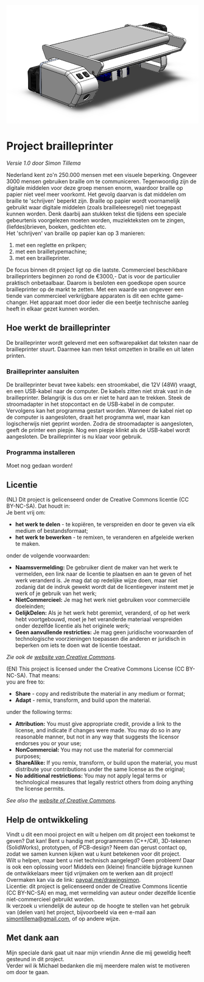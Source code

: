 ![](https://github.com/SimonTil/Brailleprinter/blob/main/Images/Color%20schemes/Brailleprinter.png)
# Project brailleprinter
_Versie 1.0 door Simon Tillema_

Nederland kent zo'n 250.000 mensen met een visuele beperking. Ongeveer 3000 mensen gebruiken braille om te communiceren.
Tegenwoordig zijn de digitale middelen voor deze groep mensen enorm, waardoor braille op papier niet veel meer voorkomt.
Het gevolg daarvan is dat middelen om braille te 'schrijven' beperkt zijn. Braille op papier wordt voornamelijk gebruikt
waar digitale middelen (zoals brailleleesregel) niet toegepast kunnen worden. Denk daarbij aan stukken tekst die tijdens
een speciale gebeurtenis voorgelezen moeten worden, muziekteksten om te zingen, (liefdes)brieven, boeken, gedichten etc.    
Het 'schrijven' van braille op papier kan op 3 manieren:
1. met een reglette en prikpen;
2. met een brailletypemachine;
3. met een brailleprinter.

De focus binnen dit project ligt op die laatste. Commercieel beschikbare brailleprinters beginnen zo rond de €3000,- Dat
is voor de particulier praktisch onbetaalbaar. Daarom is besloten een goedkope open source brailleprinter op de markt te
zetten. Met een waarde van ongeveer een tiende van commercieel verkrijgbare apparaten is dit een echte game-changer. Het
apparaat moet door ieder die een beetje technische aanleg heeft in elkaar gezet kunnen worden.

## Hoe werkt de brailleprinter
De brailleprinter wordt geleverd met een softwarepakket dat teksten naar de brailleprinter stuurt. Daarmee kan men tekst
omzetten in braille en uit laten printen.
### Brailleprinter aansluiten
De brailleprinter bevat twee kabels: een stroomkabel, die 12V (48W) vraagt, en een USB-kabel naar de computer. De kabels
zitten niet strak vast in de brailleprinter. Belangrijk is dus om er niet te hard aan te trekken. Steek de stroomadapter
in het stopcontact en de USB-kabel in de computer. Vervolgens kan het programma gestart worden. Wanneer de kabel niet op
de computer is aangesloten, draait het programma wel, maar kan logischerwijs niet geprint worden. Zodra de stroomadapter
is aangesloten, geeft de printer een piepje. Nog een piepje klinkt als de USB-kabel wordt aangesloten. De brailleprinter
is nu klaar voor gebruik.
### Programma installeren
Moet nog gedaan worden!

## Licentie
(NL) Dit project is gelicenseerd onder de Creative Commons licentie (CC BY-NC-SA). Dat houdt in:  
Je bent vrij om:  
- **het werk te delen** - te kopiëren, te verspreiden en door te geven via elk medium of bestandsformaat;  
- **het werk te bewerken** - te remixen, te veranderen en afgeleide werken te maken.  

onder de volgende voorwaarden:  
- **Naamsvermelding:** De gebruiker dient de maker van het werk te vermelden, een link naar de licentie te plaatsen en aan
te geven of het werk veranderd is. Je mag dat op redelijke wijze doen, maar niet zodanig dat de indruk gewekt wordt dat
de licentiegever instemt met je werk of je gebruik van het werk;  
- **NietCommercieel:** Je mag het werk niet gebruiken voor commerciële doeleinden;  
- **GelijkDelen:** Als je het werk hebt geremixt, veranderd, of op het werk hebt voortgebouwd, moet je het veranderde
materiaal verspreiden onder dezelfde licentie als het originele werk;   
- **Geen aanvullende restricties:** Je mag geen juridische voorwaarden of technologische voorzieningen toepassen die
anderen er juridisch in beperken om iets te doen wat de licentie toestaat.  

_Zie ook de [website van Creative Commons](https://creativecommons.org/licenses/by-nc-sa/3.0/nl/deed.nl)._  

(EN) This project is licensed under the Creative Commons License (CC BY-NC-SA). That means:  
you are free to:  
- **Share** - copy and redistribute the material in any medium or format;  
- **Adapt** - remix, transform, and build upon the material.  

under the following terms:  
- **Attribution:** You must give appropriate credit, provide a link to the license, and indicate if changes were made. You
may do so in any reasonable manner, but not in any way that suggests the licensor endorses you or your use;  
- **NonCommercial:** You may not use the material for commercial purposes;  
- **ShareAlike:** If you remix, transform, or build upon the material, you must distribute your contributions under the same
license as the original;  
- **No additional restrictions:** You may not apply legal terms or technological measures that legally restrict others from
doing anything the license permits.  

_See also the [website of Creative Commons](https://creativecommons.org/licenses/by-nc-sa/3.0/nl/deed.en)._  

## Help de ontwikkeling 
Vindt u dit een mooi project en wilt u helpen om dit project een toekomst te geven? Dat kan!
Bent u handig met programmeren (C++/C#), 3D-tekenen (SolidWorks), prototypen, of PCB-design? Neem dan gerust contact op,
zodat we samen kunnen kijken wat u kunt betekenen voor dit project.  
Wilt u helpen, maar bent u niet technisch aangelegd? Geen probleem! Daar is ook een oplossing voor! Middels een (kleine)
financiële bijdrage kunnen de ontwikkelaars meer tijd vrijmaken om te werken aan dit project! Overmaken kan via de link:
[paypal.me/drawingsimon](paypal.me/drawingsimon).  
Licentie: dit project is gelicenseerd onder de Creative Commons licentie (CC BY-NC-SA) en mag, met vermelding van auteur
onder dezelfde licentie niet-commercieel gebruikt worden.  
Ik verzoek u vriendelijk de auteur op de hoogte te stellen van het gebruik van (delen van) het project, bijvoorbeeld via
een e-mail aan [simontillema@gmail.com](mailto:simontillema@gmail.com), of op andere wijze.

## Met dank aan
Mijn speciale dank gaat uit naar mijn vriendin Anne die mij geweldig heeft gesteund in dit project.  
Verder wil ik Michael bedanken die mij meerdere malen wist te motiveren om door te gaan.